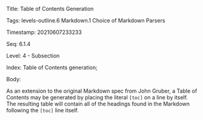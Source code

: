 Title:  Table of Contents Generation

Tags:   levels-outline.6 Markdown.1 Choice of Markdown Parsers

Timestamp: 20210607233233

Seq:    6.1.4

Level:  4 - Subsection

Index:  Table of Contents generation; 

Body: 

As an extension to the original Markdown spec from John Gruber, a Table of Contents may be generated by placing the literal ``[toc]`` on a line by itself. The resulting table will contain all of the headings found in the Markdown following the ``[toc]`` line itself. 

